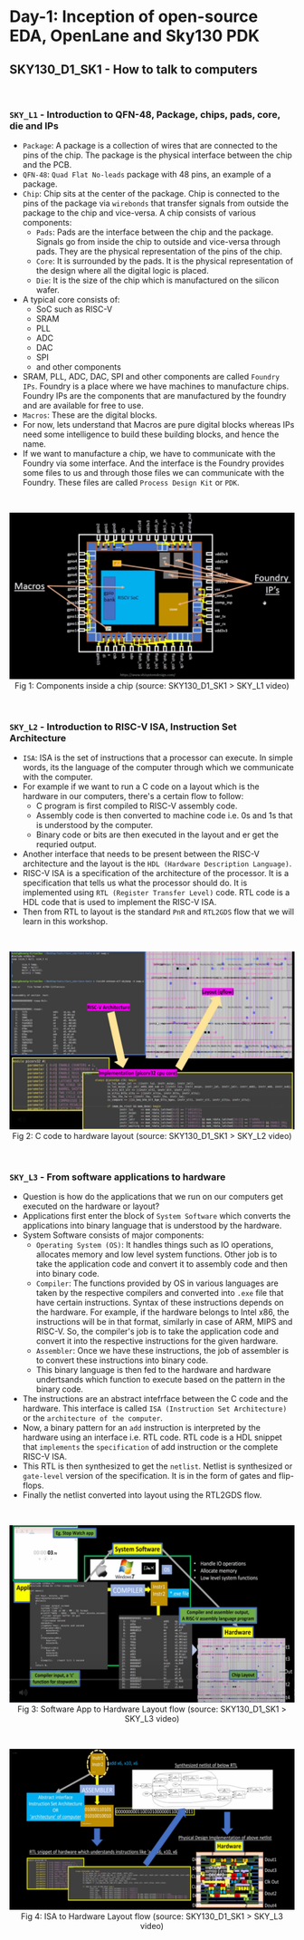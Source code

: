 # Day-1: Inception of open-source EDA, OpenLane and Sky130 PDK

## SKY130_D1_SK1 - How to talk to computers
<br />

### `SKY_L1` - Introduction to QFN-48, Package, chips, pads, core, die and IPs

- `Package`: A package is a collection of wires that are connected to the pins of the chip. The package is the physical interface between the chip and the PCB.
- `QFN-48`: `Quad Flat No-leads` package with 48 pins, an example of a package.
- `Chip`: Chip sits at the center of the package. Chip is connected to the pins of the package via `wirebonds` that transfer signals from outside the package to the chip and vice-versa. A chip consists of various components:
	- `Pads`: Pads are the interface between the chip and the package. Signals go from inside the chip to outside and vice-versa through pads. They are the physical representation of the pins of the chip.
	- `Core`: It is surrounded by the pads. It is the physical representation of the design where all the digital logic is placed.
	- `Die`: It is the size of the chip which is manufactured on the silicon wafer.
- A typical core consists of:
	- SoC such as RISC-V
	- SRAM
	- PLL
	- ADC
	- DAC
	- SPI
	- and other components
- SRAM, PLL, ADC, DAC, SPI and other components are called `Foundry IPs`. Foundry is a place where we have machines to manufacture chips. Foundry IPs are the components that are manufactured by the foundry and are available for free to use.
- `Macros`: These are the digital blocks.
- For now, lets understand that Macros are pure digital blocks whereas IPs need some intelligence to build these building blocks, and hence the name.
- If we want to manufacture a chip, we have to communicate with the Foundry via some interface. And the interface is the Foundry provides some files to us and through those files we can communicate with the Foundry. These files are called `Process Design Kit` or `PDK`.

<br />

<p align="center">
	<img src="../assets/day1_sk1_l1_components_inside_chip.png" alt="Chip"><br>
	Fig 1: Components inside a chip (source: SKY130_D1_SK1 > SKY_L1 video)
</p>


<br />

### `SKY_L2` - Introduction to RISC-V ISA, Instruction Set Architecture

- `ISA`: ISA is the set of instructions that a processor can execute. In simple words, its the language of the computer through which we communicate with the computer.
- For example if we want to run a C code on a layout which is the hardware in our computers, there's a certain flow to follow:
	- C program is first compiled to RISC-V assembly code.
	- Assembly code is then converted to machine code i.e. 0s and 1s that is understood by the computer.
	- Binary code or bits are then executed in the layout and er get the requried output.
- Another interface that needs to be present between the RISC-V architecture and the layout is the `HDL (Hardware Description Language)`.
- RISC-V ISA is a specification of the architecture of the processor. It is a specification that tells us what the processor should do. It is implemented using `RTL (Register Transfer Level)` code. RTL code is a HDL code that is used to implement the RISC-V ISA.
- Then from RTL to layout is the standard `PnR` and `RTL2GDS` flow that we will learn in this workshop.

<br />

<p align="center">
	<img src="../assets/day1_sk1_l2_c_code_to_layout.png" alt="C Code to hardware layout"><br>
	Fig 2: C code to hardware layout (source: SKY130_D1_SK1 > SKY_L2 video)
</p>


<br />

### `SKY_L3` - From software applications to hardware

- Question is how do the applications that we run on our computers get executed on the hardware or layout?
- Applications first enter the block of `System Software` which converts the applications into binary language that is understood by the hardware.
- System Software consists of major components:
	- `Operating System (OS)`: It handles things such as IO operations, allocates memory and low level system functions. Other job is to take the application code and convert it to assembly code and then into binary code.
	- `Compiler`: The functions provided by OS in various languages are taken by the respective compilers and converted into `.exe` file that have certain instructions. Syntax of these instructions depends on the hardware. For example, if the hardware belongs to Intel x86, the instructions will be in that format, similarly in case of ARM, MIPS and RISC-V. So, the compiler's job is to take the application code and convert it into the respective instructions for the given hardware.
	- `Assembler`: Once we have these instructions, the job of assembler is to convert these instructions into binary code.
	- This binary language is then fed to the hardware and hardware undertsands which function to execute based on the pattern in the binary code.
- The instructions are an abstract intefrface between the C code and the hardware. This interface is called `ISA (Instruction Set Architecture)` or the `architecture of the computer`.
- Now, a binary pattern for an `add` instruction is interpreted by the hardware using an interface i.e. RTL code. RTL code is a HDL snippet that `implements` the `specification` of add instruction or the complete RISC-V ISA.
- This RTL is then synthesized to get the `netlist`. Netlist is synthesized or `gate-level` version of the specification. It is in the form of gates and flip-flops.
- Finally the netlist converted into layout using the RTL2GDS flow.

<br />

<p align="center">
	<img src="../assets/day1_sk1_l3_sw_app_to_hw_flow.png" alt="Software App to Hardware Layout flow"><br>
	Fig 3: Software App to Hardware Layout flow (source: SKY130_D1_SK1 > SKY_L3 video)
</p>

<br />

<p align="center">
	<img src="../assets/day1_sk1_l3_isa_to_layout_flow.png" alt="ISA to Hardware Layout flow"><br>
	Fig 4: ISA to Hardware Layout flow (source: SKY130_D1_SK1 > SKY_L3 video)
</p>

<br />

